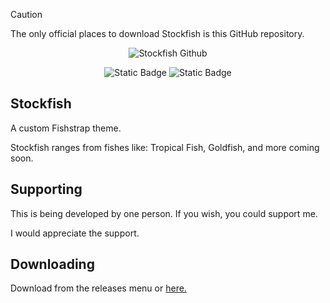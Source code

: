> [!CAUTION]
> The only official places to download Stockfish is this GitHub repository.
<div align="center">
  
  ![Stockfish Github](https://github.com/user-attachments/assets/5ea4e512-d7ae-4a86-9609-093becabd7bf)
</div>

<div align="center">

![Static Badge](https://img.shields.io/badge/license-Apache-red)
![Static Badge](https://img.shields.io/badge/workflow-steady-lightgreen)

</div>




## Stockfish

A custom Fishstrap theme.

Stockfish ranges from fishes like: Tropical Fish, Goldfish, and more coming soon.

## Supporting

This is being developed by one person. If you wish, you could support me.

I would appreciate the support.
  
## Downloading

Download from the releases menu or [here.](https://github.com/JadiPlayz/Stockfish/releases)
